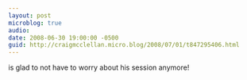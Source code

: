 ```yaml
---
layout: post
microblog: true
audio: 
date: 2008-06-30 19:00:00 -0500
guid: http://craigmcclellan.micro.blog/2008/07/01/t847295406.html
---
```

is glad to not have to worry about his session anymore!
